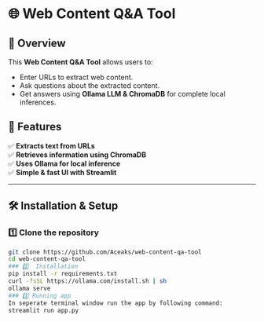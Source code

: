 # 🌐 Web Content Q&A Tool

## 📌 Overview
This **Web Content Q&A Tool** allows users to:
- Enter URLs to extract web content.
- Ask questions about the extracted content.
- Get answers using **Ollama LLM & ChromaDB** for complete local inferences.

## 🚀 Features
✅ **Extracts text from URLs**  
✅ **Retrieves information using ChromaDB**  
✅ **Uses Ollama for local inference**  
✅ **Simple & fast UI with Streamlit**

---

## 🛠 Installation & Setup
### 1️⃣ Clone the repository
```bash
git clone https://github.com/Aceaks/web-content-qa-tool
cd web-content-qa-tool
### 2️⃣  Installation
pip install -r requirements.txt
curl -fsSL https://ollama.com/install.sh | sh
ollama serve
### 3️⃣ Running app
In seperate terminal window run the app by following command:
streamlit run app.py
